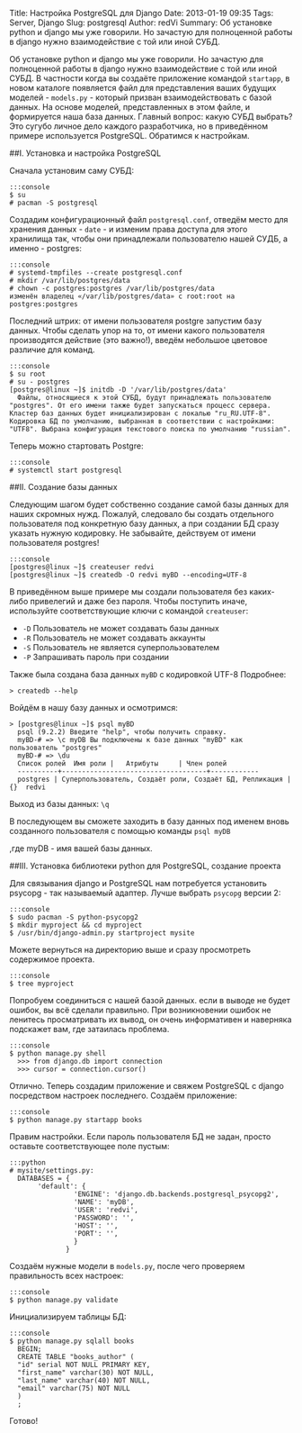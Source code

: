 Title: Настройка PostgreSQL для Django
Date: 2013-01-19 09:35
Tags: Server, Django
Slug: postgresql
Author: redVi
Summary: Об установке python и django мы уже говорили. Но зачастую для полноценной работы в django нужно взаимодействие с той или иной СУБД.

Об установке python и django мы уже говорили. Но зачастую для полноценной работы в django нужно взаимодействие с той или иной СУБД. В частности  когда вы создаёте приложение командой `startapp`, в новом каталоге появляется файл для представления ваших будущих моделей - `models.py` - который призван взаимодействовать с базой данных. На основе моделей, представленных в этом файле, и формируется наша база данных. Главный вопрос: какую СУБД выбрать? Это сугубо личное дело каждого разработчика, но в приведённом примере используется PostgreSQL. Обратимся к настройкам.

##I. Установка и настройка PostgreSQL

Сначала установим саму СУБД:

    :::console
    $ su
    # pacman -S postgresql

Создадим конфигурационный файл `postgresql.conf`, отведём место для хранения данных - `date` -  и изменим права доступа для этого хранилища так, чтобы они принадлежали пользователю нашей СУДБ, а именно - postgres:

    :::console
    # systemd-tmpfiles --create postgresql.conf
    # mkdir /var/lib/postgres/data
    # chown -c postgres:postgres /var/lib/postgres/data
    изменён владелец «/var/lib/postgres/data» с root:root на postgres:postgres

Последний штрих: от имени пользователя postgre запустим базу данных. Чтобы сделать упор на то, от имени какого пользователя производятся действие (это важно!), введём небольшое цветовое различие для команд.

    :::console
    $ su root
    # su - postgres
    [postgres@linux ~]$ initdb -D '/var/lib/postgres/data'
      Файлы, относящиеся к этой СУБД, будут принадлежать пользователю "postgres". От его имени также будет запускаться процесс сервера. Кластер баз данных будет инициализирован с локалью "ru_RU.UTF-8". Кодировка БД по умолчанию, выбранная в соответствии с настройками: "UTF8". Выбрана конфигурация текстового поиска по умолчанию "russian".

Теперь можно стартовать Postgre:

    :::console
    # systemctl start postgresql


##II. Создание базы данных

Следующим шагом будет собственно создание самой базы данных для наших скромных нужд. Пожалуй, следовало бы создать отдельного пользователя под конкретную базу данных, а при создании БД сразу указать нужную кодировку. Не забывайте, действуем от имени пользователя postgres!

    :::console
    [postgres@linux ~]$ createuser redvi
    [postgres@linux ~]$ createdb -O redvi myBD --encoding=UTF-8

В приведённом выше примере мы создали пользователя без каких-либо привелегий и даже без пароля. Чтобы поступить иначе, используйте соответствующие ключи с командой `createuser`:

- `-D` Пользователь не может создавать базы данных
- `-R` Пользователь не может создавать аккаунты
- `-S` Пользователь не является суперпользователем
- `-P` Запрашивать пароль при создании

Также была создана база данных `myBD` с кодировкой UTF-8
Подробнее:

    > createdb --help

Войдём в нашу базу данных и осмотримся:

    > [postgres@linux ~]$ psql myBD
      psql (9.2.2) Введите "help", чтобы получить справку.
      myBD-# => \c myDB Вы подключены к базе данных "myBD" как пользователь "postgres"
      myBD-# => \du
      Список ролей  Имя роли |   Атрибуты     | Член ролей
      ----------+------------------------------------+------------
      postgres | Суперпользователь, Создаёт роли, Создаёт БД, Репликация | {}  redvi

Выход из базы данных: `\q`

В последующем вы сможете заходить в базу данных под именем вновь созданного пользователя с помощью команды `psql myDB`

,где myDB - имя вашей базы данных.

##III. Установка библиотеки python для PostgreSQL, создание проекта

Для связывания django и PostgreSQL нам потребуется установить psycopg - так называемый адаптер. Лучше выбрать `psycopg` версии 2:

    :::console
    $ sudo pacman -S python-psycopg2
    $ mkdir myproject && cd myproject
    $ /usr/bin/django-admin.py startproject mysite

Можете вернуться на директорию выше и сразу просмотреть содержимое проекта.

    :::console
    $ tree myproject

Попробуем соединиться с нашей базой данных. если в выводе не будет ошибок, вы всё сделали правильно. При возникновении ошибок не ленитесь просматривать их вывод, он очень информативен и наверняка подскажет вам, где затаилась проблема.

    :::console
    $ python manage.py shell
      >>> from django.db import connection
      >>> cursor = connection.cursor()

Отлично. Теперь создадим приложение и свяжем PostgreSQL с django  посредством настроек последнего.
Создаём приложение:

    :::console
    $ python manage.py startapp books

Правим настройки. Если пароль пользователя БД не задан, просто оставьте соответствующее поле пустым:

    :::python
    # mysite/settings.py:
      DATABASES = {
           'default': {
                    'ENGINE': 'django.db.backends.postgresql_psycopg2',
                    'NAME': 'myDB',
                    'USER': 'redvi',
                    'PASSWORD': '',
                    'HOST': '',
                    'PORT': '',
                    }
                  }

Создаём нужные модели в `models.py`, после чего проверяем правильность всех настроек:

    :::console
    $ python manage.py validate

Инициализируем таблицы БД:

    :::console
    $ python manage.py sqlall books
      BEGIN;
      CREATE TABLE "books_author" (
      "id" serial NOT NULL PRIMARY KEY,
      "first_name" varchar(30) NOT NULL,
      "last_name" varchar(40) NOT NULL,
      "email" varchar(75) NOT NULL
      )
      ;

Готово!
